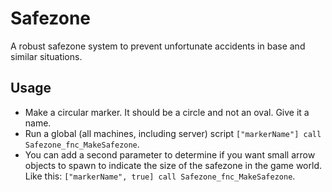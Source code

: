 # Safezone
A robust safezone system to prevent unfortunate accidents in base and similar situations.

## Usage
- Make a circular marker. It should be a circle and not an oval. Give it a name.
- Run a global (all machines, including server) script `["markerName"] call Safezone_fnc_MakeSafezone`.
- You can add a second parameter to determine if you want small arrow objects to spawn to indicate the size of the safezone in the game world. Like this: `["markerName", true] call Safezone_fnc_MakeSafezone`.

